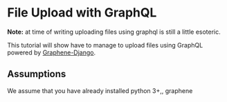 ---
---
# File Upload with GraphQL

**Note:** at time of writing uploading files using graphql is still a little esoteric.

This tutorial will show have to manage to upload files using GraphQL powered by [Graphene-Django](https://docs.graphene-python.org/projects/django/en/latest/).
## Assumptions
We assume that you have already installed python 3+,, graphene
<!--stackedit_data:
eyJoaXN0b3J5IjpbLTEyNzc3MDA3NDRdfQ==
-->